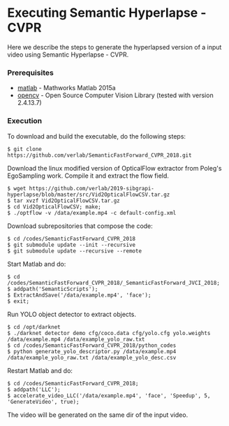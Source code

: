 # Executing Semantic Hyperlapse - CVPR

Here we describe the steps to generate the hyperlapsed version of a input video using Semantic Hyperlapse - CVPR.

### Prerequisites ###

* [matlab](https://www.mathworks.com/products/matlab.html) - Mathworks Matlab 2015a
* [opencv](https://github.com/opencv/opencv) - Open Source Computer Vision Library (tested with version 2.4.13.7)

### Execution ###

To download and build the executable, do the following steps:

```
$ git clone https://github.com/verlab/SemanticFastForward_CVPR_2018.git
```
Download the linux modified version of OpticalFlow extractor from Poleg's EgoSampling work. Compile it and extract the flow field.

```
$ wget https://github.com/verlab/2019-sibgrapi-hyperlapse/blob/master/src/Vid2OpticalFlowCSV.tar.gz
$ tar xvzf Vid2OpticalFlowCSV.tar.gz
$ cd Vid2OpticalFlowCSV; make;
$ ./optflow -v /data/example.mp4 -c default-config.xml
```

Download subrepositories that compose the code:

```
$ cd /codes/SemanticFastForward_CVPR_2018
$ git submodule update --init --recursive
$ git submodule update --recursive --remote
```

Start Matlab and do:

```
$ cd /codes/SemanticFastForward_CVPR_2018/_SemanticFastForward_JVCI_2018;
$ addpath('SemanticScripts');
$ ExtractAndSave('/data/example.mp4', 'face');
$ exit;
```

Run YOLO object detector to extract objects.

```
$ cd /opt/darknet
$ ./darknet detector demo cfg/coco.data cfg/yolo.cfg yolo.weights /data/example.mp4 /data/example_yolo_raw.txt
$ cd /codes/SemanticFastForward_CVPR_2018/python_codes
$ python generate_yolo_descriptor.py /data/example.mp4 /data/example_yolo_raw.txt /data/example_yolo_desc.csv
```

Restart Matlab and do:
```
$ cd /codes/SemanticFastForward_CVPR_2018;
$ addpath('LLC');
$ accelerate_video_LLC('/data/example.mp4', 'face', 'Speedup', 5, 'GenerateVideo', true);
```

The video will be generated on the same dir of the input video.
